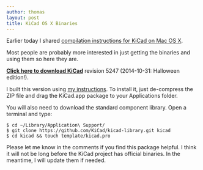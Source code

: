 ```yaml
---
author: thomas
layout: post
title: KiCad OS X Binaries
---
```


Earlier today I shared [compilation instructions for KiCad on Mac OS
X][compile-kicad]. 

Most people are probably more interested in just getting the binaries and using
them so here they are.

**[Click here to download KiCad][download]** revision 5247 (2014-10-31: Halloween edition!).

I built this version using [my instructions][compile-kicad]. To install it, just
de-compress the ZIP file and drag the KiCad.app package to your Applications
folder.

You will also need to download the standard component library. Open a terminal
and type:

    $ cd ~/Library/Application\ Support/
    $ git clone https://github.com/KiCad/kicad-library.git kicad
    $ cd kicad && touch template/kicad.pro

Please let me know in the comments if you find this package helpful. I think it
will not be long before the KiCad project has official binaries. In the meantime, I
will update them if needed.

[compile-kicad]: /2014/11/Building-KiCad-from-source-on-Mac-OS-X
[download]: https://www.dropbox.com/s/mu99yjdiomm8e6o/kicad-20141031-r5247.zip?dl=0
